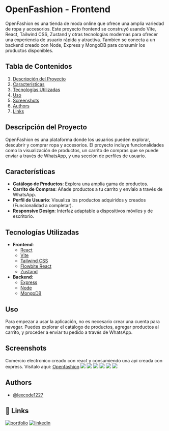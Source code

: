 # OpenFashion - Frontend

OpenFashion es una tienda de moda online que ofrece una amplia variedad de ropa y accesorios. Este proyecto frontend se construyó usando Vite, React, Tailwind CSS, Zustand y otras tecnologías modernas para ofrecer una experiencia de usuario rápida y atractiva. Tambien se conecta a un backend creado con Node, Express y MongoDB para consumir los productos disponibles.

## Tabla de Contenidos
1. [Descripción del Proyecto](#descripción-del-proyecto)
2. [Características](#características)
3. [Tecnologías Utilizadas](#tecnologías-utilizadas)
4. [Uso](#uso)
5. [Screenshots](#screenshots)
6. [Authors](#authors)
7. [Links](#-links)

## Descripción del Proyecto

OpenFashion es una plataforma donde los usuarios pueden explorar, descubrir y comprar ropa y accesorios. El proyecto incluye funcionalidades como la visualización de productos, un carrito de compras que se puede enviar a través de WhatsApp, y una sección de perfiles de usuario.

## Características

- **Catálogo de Productos**: Explora una amplia gama de productos.
- **Carrito de Compras**: Añade productos a tu carrito y envíalo a través de WhatsApp.
- **Perfil de Usuario**: Visualiza los productos adquiridos y creados (Funcionalidad a completar).
- **Responsive Design**: Interfaz adaptable a dispositivos móviles y de escritorio.

## Tecnologías Utilizadas

- **Frontend**:
  - [React](https://reactjs.org/)
  - [Vite](https://vitejs.dev/)
  - [Tailwind CSS](https://tailwindcss.com/)
  - [Flowbite React](https://flowbite.com/docs/getting-started/react/)
  - [Zustand](https://zustand-demo.pmnd.rs/)
- **Backend**:
  - [Express](https://expressjs.com/es/)
  - [Node](https://nodejs.org/en/)
  - [MongoDB](https://www.mongodb.com/es)

## Uso

Para empezar a usar la aplicación, no es necesario crear una cuenta para navegar. Puedes explorar el catálogo de productos, agregar productos al carrito, y proceder a enviar tu pedido a través de WhatsApp.

## Screenshots

Comercio electronico creado con react y consumiendo una api creada con express. Visitalo aqui: [Openfashion](https://openfashion-web.vercel.app)
![](https://res.cloudinary.com/dwuv0l98b/image/upload/v1722276435/clpxizdutoek0bjd4xie.webp)
![](https://res.cloudinary.com/dwuv0l98b/image/upload/v1722276435/eayy1bir5kyncxghtand.webp)
![](https://res.cloudinary.com/dwuv0l98b/image/upload/v1722276434/fumcxkisq0my1vjqwc1w.webp)
![](https://res.cloudinary.com/dwuv0l98b/image/upload/v1722276434/ravwhuct9jytp5xbu8ma.webp)
![](https://res.cloudinary.com/dwuv0l98b/image/upload/v1722276435/ftkms8bzwmksoy7uuqjz.webp)
![](https://res.cloudinary.com/dwuv0l98b/image/upload/v1722276434/nq7u2qif7bpi1fukcvn5.webp)

## Authors

- [@lexcode1227](https://www.github.com/lexcode1227)

## 🔗 Links
[![portfolio](https://img.shields.io/badge/my_portfolio-000?style=for-the-badge&logo=ko-fi&logoColor=white)](https://henryagustindev.vercel.app/)
[![linkedin](https://img.shields.io/badge/linkedin-0A66C2?style=for-the-badge&logo=linkedin&logoColor=white)](https://www.linkedin.com/in/henry-agustin-/)

